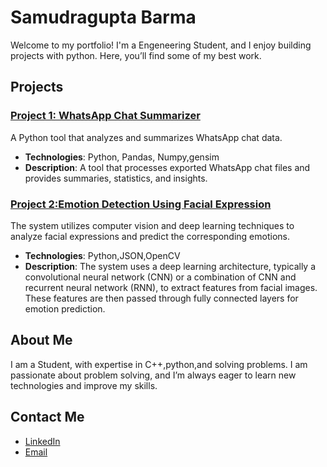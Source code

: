 # Samudragupta Barma

Welcome to my portfolio! I'm a Engeneering Student, and I enjoy building projects with python. Here, you’ll find some of my best work.

## Projects

### [Project 1: WhatsApp Chat Summarizer](https://github.com/samudra-07/whatsapp-chat-summeraizer)
A Python tool that analyzes and summarizes WhatsApp chat data.

- **Technologies**: Python, Pandas, Numpy,gensim
- **Description**: A tool that processes exported WhatsApp chat files and provides summaries, statistics, and insights.

### [Project 2:Emotion Detection Using Facial Expression](https://github.com/samudra-07/Emotion-Recognition-from-Facial-Expressions-)
The system utilizes computer vision and deep learning techniques to analyze facial expressions and predict the corresponding emotions.

- **Technologies**: Python,JSON,OpenCV
- **Description**: The system uses a deep learning architecture, typically a convolutional neural network (CNN) or a combination of CNN and recurrent neural network (RNN), to extract features from facial images. These features are then passed through fully connected layers for emotion prediction.

## About Me

I am a Student, with expertise in C++,python,and solving problems. I am passionate about problem solving, and I’m always eager to learn new technologies and improve my skills.

## Contact Me

- [LinkedIn](https://www.linkedin.com/in/samudragupta-barma-62a118245/?trk=opento_sprofile_details)
- [Email](mailto:samudraguptabarma@gmail.com)

